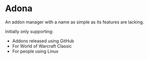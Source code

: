 # Adona

An addon manager with a name as simple as its features are lacking.

Initially only supporting:
* Addons released using GitHub
* For World of Warcraft Classic
* For people using Linux
